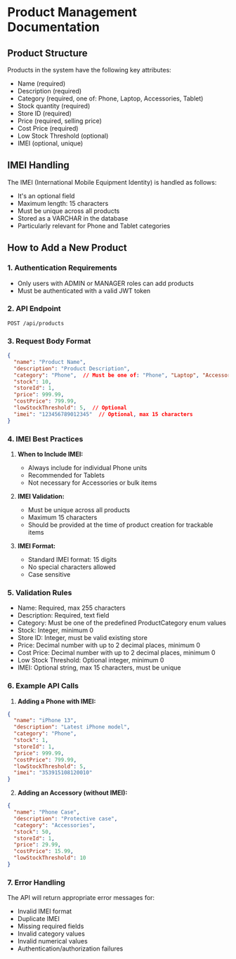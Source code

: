 # Product Management Documentation

## Product Structure
Products in the system have the following key attributes:
- Name (required)
- Description (required)
- Category (required, one of: Phone, Laptop, Accessories, Tablet)
- Stock quantity (required)
- Store ID (required)
- Price (required, selling price)
- Cost Price (required)
- Low Stock Threshold (optional)
- IMEI (optional, unique)

## IMEI Handling
The IMEI (International Mobile Equipment Identity) is handled as follows:
- It's an optional field
- Maximum length: 15 characters
- Must be unique across all products
- Stored as a VARCHAR in the database
- Particularly relevant for Phone and Tablet categories

## How to Add a New Product

### 1. Authentication Requirements
- Only users with ADMIN or MANAGER roles can add products
- Must be authenticated with a valid JWT token

### 2. API Endpoint
```
POST /api/products
```

### 3. Request Body Format
```json
{
  "name": "Product Name",
  "description": "Product Description",
  "category": "Phone",  // Must be one of: "Phone", "Laptop", "Accessories", "Tablet"
  "stock": 10,
  "storeId": 1,
  "price": 999.99,
  "costPrice": 799.99,
  "lowStockThreshold": 5,  // Optional
  "imei": "123456789012345"  // Optional, max 15 characters
}
```

### 4. IMEI Best Practices
1. **When to Include IMEI:**
   - Always include for individual Phone units
   - Recommended for Tablets
   - Not necessary for Accessories or bulk items

2. **IMEI Validation:**
   - Must be unique across all products
   - Maximum 15 characters
   - Should be provided at the time of product creation for trackable items

3. **IMEI Format:**
   - Standard IMEI format: 15 digits
   - No special characters allowed
   - Case sensitive

### 5. Validation Rules
- Name: Required, max 255 characters
- Description: Required, text field
- Category: Must be one of the predefined ProductCategory enum values
- Stock: Integer, minimum 0
- Store ID: Integer, must be valid existing store
- Price: Decimal number with up to 2 decimal places, minimum 0
- Cost Price: Decimal number with up to 2 decimal places, minimum 0
- Low Stock Threshold: Optional integer, minimum 0
- IMEI: Optional string, max 15 characters, must be unique

### 6. Example API Calls

1. **Adding a Phone with IMEI:**
```json
{
  "name": "iPhone 13",
  "description": "Latest iPhone model",
  "category": "Phone",
  "stock": 1,
  "storeId": 1,
  "price": 999.99,
  "costPrice": 799.99,
  "lowStockThreshold": 5,
  "imei": "353915108120010"
}
```

2. **Adding an Accessory (without IMEI):**
```json
{
  "name": "Phone Case",
  "description": "Protective case",
  "category": "Accessories",
  "stock": 50,
  "storeId": 1,
  "price": 29.99,
  "costPrice": 15.99,
  "lowStockThreshold": 10
}
```

### 7. Error Handling
The API will return appropriate error messages for:
- Invalid IMEI format
- Duplicate IMEI
- Missing required fields
- Invalid category values
- Invalid numerical values
- Authentication/authorization failures 